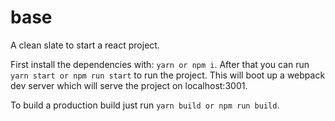 # base

A clean slate to start a react project.

First install the dependencies with: `yarn or npm i`.
After that you can run ` yarn start or npm run start` to run the project.
This will boot up a webpack dev server which will serve the project on localhost:3001.

To build a production build just run `yarn build or npm run build`.
